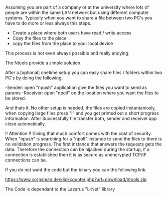 Assuming you are part of a company or at the university where lots of people are within the same LAN network but using different computer systems. Typically when you want to share a file between two PC's you have to do more or less always this steps.

- Create a place where both users have read / write access
- Copy the files to the place
- copy the files from the place to your local device

This process is not even always possible and really anoying.

The Ntools provide a simple solution.

After a [optional] onetime setup you can easy share files / folders within two PC's by doing the following.

-Sender: open "npush" application give the files you want to send as params
-Receiver: open "npoll" on the location where you want the files to be stored.

And thats it. No  other setup is needed, the files are copied instantaniosly, when copying large files press "i" and you get printed out a short progress information. After Successfully file transfer both, sender and receiver app close automatically.

!! Attention !!
Giving that much comfort comes with the cost of security. When "npush" is searching for a "npoll" instance to send the files to there is no validation progress. The first instance that answers the requests gets the data. Therefore the connection can be hijacked during the startup, if a connection is established then it is as secure as unencrypted TCP/IP connections can be.

If you do not want the code but the binary you can the following link:

https://www.corpsman.de/klickcounter.php?url=download/ntools.zip


The Code is dependant to the Lazarus "L-Net" library
